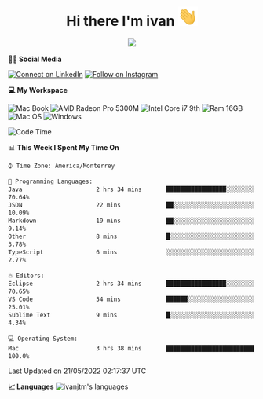 <h1 align="center">Hi there I'm ivan <img src="https://raw.githubusercontent.com/ABSphreak/ABSphreak/master/gifs/Hi.gif" width="40px" /></h1>
<div align="center">
<img src="http://github-readme-streak-stats.herokuapp.com?user=ivanjtm&hide_border=true&background=00000000&border=FFFFFF00&sideNums=A8A8A8&sideLabels=A8A8A8&currStreakNum=FFC93C&dates=A8A8A8)](https://git.io/streak-stats"/>
</div>

**👦🏻 Social Media**

[![Connect on LinkedIn](https://img.shields.io/badge/LinkedIn-%230077B5.svg?&style=flat-square&logo=linkedin&logoColor=white)](https://www.linkedin.com/in/ivanjtm)
[![Follow on Instagram](https://img.shields.io/badge/Instagram-E4405F?style=flat-square&logo=instagram&logoColor=white)](https://www.instagram.com/ivanjtm)

**💻 My Workspace**

![Mac Book](https://img.shields.io/badge/Apple-MacBook_Pro_2019-999999?style=flat-square&logo=apple&logoColor=white)
![AMD Radeon Pro 5300M](https://img.shields.io/badge/AMD-Radeon_Pro_5300M-ED1C24?style=flat-square&logo=amd&logoColor=white)
![Intel Core i7 9th](https://img.shields.io/badge/Intel-Core_i7_9th-0071C5?style=flat-square&logo=intel&logoColor=white)
![Ram 16GB](https://img.shields.io/badge/RAM-16GB-230071C5?style=flat-square&logoColor=white)
![Mac OS](https://img.shields.io/badge/Mac%20OS-000000?style=flat-square&logo=apple&logoColor=white)
![Windows](https://img.shields.io/badge/Windows-0078D6?style=flat-square&logo=windows&logoColor=white)


<!--START_SECTION:waka-->
![Code Time](http://img.shields.io/badge/Code%20Time-684%20hrs%204%20mins-blue)

📊 **This Week I Spent My Time On** 

```text
⌚︎ Time Zone: America/Monterrey

💬 Programming Languages: 
Java                     2 hrs 34 mins       █████████████████░░░░░░░░   70.64% 
JSON                     22 mins             ██░░░░░░░░░░░░░░░░░░░░░░░   10.09% 
Markdown                 19 mins             ██░░░░░░░░░░░░░░░░░░░░░░░   9.14% 
Other                    8 mins              █░░░░░░░░░░░░░░░░░░░░░░░░   3.78% 
TypeScript               6 mins              ░░░░░░░░░░░░░░░░░░░░░░░░░   2.77%

🔥 Editors: 
Eclipse                  2 hrs 34 mins       █████████████████░░░░░░░░   70.65% 
VS Code                  54 mins             ██████░░░░░░░░░░░░░░░░░░░   25.01% 
Sublime Text             9 mins              █░░░░░░░░░░░░░░░░░░░░░░░░   4.34%

💻 Operating System: 
Mac                      3 hrs 38 mins       █████████████████████████   100.0%

```


 Last Updated on 21/05/2022 02:17:37 UTC
<!--END_SECTION:waka-->
**📈 Languages**
 ![ivanjtm's languages](https://wakatime.com/share/@ivanjtm/a32f83c6-d0c9-49a4-a5ae-d0440b950377.svg)
